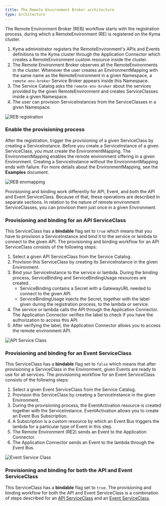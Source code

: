 ```yaml
---
title: The Remote Environment Broker architecture
type: Architecture
---
```


The Remote Environment Broker (REB) workflow starts with the registration process, during which a RemoteEnvironment (RE) is registered on the Kyma cluster.


1. Kyma administrator registers the RemoteEnvironment's APIs and Events definitions to the Kyma cluster through the Application Connector which creates a RemoteEnvironment custom resource inside the cluster.
2. The Remote Environment Broker observes all the RemoteEnvironments in the cluster. Whenever the user creates an EnvironmentMapping with the same name as the RemoteEnvironment in a given Namespace, a `remote-env-broker` Service Broker appears inside this Namespace.
3. The Service Catalog asks the `remote-env-broker` about the services provided by the given RemoteEnvironment and creates ServiceClasses inside a given Namespace.
4. The user can provision ServiceInstances from the ServiceClasses in a given Namespace.


![REB registration](assets/001-REB-registration.png)

### Enable the provisioning process

After the registration, trigger the provisioning of a given ServiceClass by creating a ServiceInstance. Before you create a ServiceInstance of a given ServiceClass, you must create the EnvironmentMapping. The EnvironmentMapping enables the remote environment offering in a given Environment. Creating a ServiceInstance without the EnvironmentMapping ends with failure. For more details about the EnvironmentMapping, see the **Examples** document.

![REB envmapping](assets/002-REB-envmapping.png)

Provisioning and binding work differently for API, Event, and both the API and Event ServiceClass. Because of that, these operations are described in separate sections. In relation to the nature of remote environment ServiceClasses, you can provision them just once in a given Environment.

### Provisioning and binding for an API ServiceClass

This ServiceClass has a **bindable** flag set to `true` which means that you have to provision a ServiceInstance and bind it to the service or lambda to connect to the given API. The provisioning and binding workflow for an API ServiceClass consists of the following steps:
1. Select a given API ServiceClass from the Service Catalog.
2. Provision this ServiceClass by creating its ServiceInstance in the given Environment.
3. Bind your ServiceInstance to the service or lambda. During the binding process, ServiceBinding and ServiceBindingUsage resources are created.
    * ServiceBinding contains a Secret with a GatewayURL needed to connect to the given API.
    * ServiceBindingUsage injects the Secret, together with the label given during the registration process, to the lambda or service.
4. The service or lambda calls the API through the Application Connector. The Application Connector verifies the label to check if you have the authorization to access this API.
5. After verifying the label, the Application Connector allows you to access the remote environment API.

![API Service Class](assets/003-REB-API-service-class.png)

### Provisioning and binding for an Event ServiceClass

This ServiceClass has a **bindable** flag set to `false` which means that after provisioning a ServiceClass in the Environment, given Events are ready to use for all services. The provisioning workflow for an Event ServiceClass consists of the following steps:
1. Select a given Event ServiceClass from the Service Catalog.
2. Provision this ServiceClass by creating a ServiceInstance in the given Environment.
3. During the provisioning process, the EventActivation resource is created together with the ServiceInstance. EventActivation allows you to create an Event Bus Subscription.
4. A Subscription is a custom resource by which an Event Bus triggers the lambda for a particular type of Event in this step.
5. The Remote Environment (RE2) sends an Event to the Application Connector.
6. The Application Connector sends an Event to the lambda through the Event Bus.


![Event Service Class](assets/004-REB-event-service-class.png)

### Provisioning and binding for both the API and Event ServiceClass

This ServiceClass has a **bindable** flag set to `true`.
The provisioning and binding workflow for both the API and Event ServiceClass is a combination of steps described for an [API ServiceClass](#provisioning-and-binding-for-an-api-serviceclass) and an [Event ServiceClass](#provisioning-and-binding-for-an-event-serviceclass).
